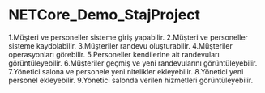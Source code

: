 # NETCore_Demo_StajProject
1.Müşteri ve personeller sisteme giriş yapabilir.
2.Müşteri ve personeller sisteme kaydolabilir.
3.Müşteriler randevu oluşturabilir.
4.Müşteriler operasyonları görebilir.
5.Personeller kendilerine ait randevuları görüntüleyebilir.
6.Müşteriler geçmiş ve yeni randevularını görüntüleyebilir.
7.Yönetici salona ve personele yeni nitelikler ekleyebilir.
8.Yönetici yeni personel ekleyebilir.
9.Yönetici salonda verilen hizmetleri görüntüleyebilir.
